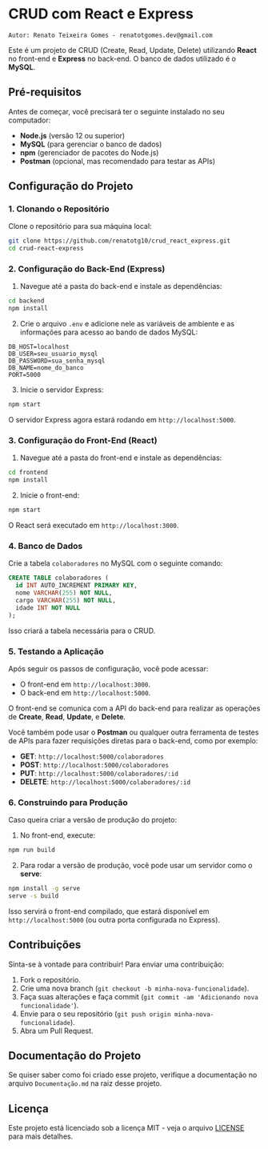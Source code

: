 # CRUD com React e Express
`Autor: Renato Teixeira Gomes - renatotgomes.dev@gmail.com`

Este é um projeto de CRUD (Create, Read, Update, Delete) utilizando **React** no front-end e **Express** no back-end. O banco de dados utilizado é o **MySQL**.

## Pré-requisitos

Antes de começar, você precisará ter o seguinte instalado no seu computador:

- **Node.js** (versão 12 ou superior)
- **MySQL** (para gerenciar o banco de dados)
- **npm** (gerenciador de pacotes do Node.js)
- **Postman** (opcional, mas recomendado para testar as APIs)

## Configuração do Projeto

### 1. Clonando o Repositório

Clone o repositório para sua máquina local:

```bash
git clone https://github.com/renatotg10/crud_react_express.git
cd crud-react-express
```

### 2. Configuração do Back-End (Express)

1. Navegue até a pasta do back-end e instale as dependências:

```bash
cd backend
npm install
```

2. Crie o arquivo `.env` e adicione nele as variáveis de ambiente e as informações para acesso ao bando de dados MySQL:

```plaintext
DB_HOST=localhost
DB_USER=seu_usuario_mysql
DB_PASSWORD=sua_senha_mysql
DB_NAME=nome_do_banco
PORT=5000
```

3. Inicie o servidor Express:

```bash
npm start
```

O servidor Express agora estará rodando em `http://localhost:5000`.

### 3. Configuração do Front-End (React)

1. Navegue até a pasta do front-end e instale as dependências:

```bash
cd frontend
npm install
```

2. Inicie o front-end:

```bash
npm start
```

O React será executado em `http://localhost:3000`.

### 4. Banco de Dados

Crie a tabela `colaboradores` no MySQL com o seguinte comando:

```sql
CREATE TABLE colaboradores (
  id INT AUTO_INCREMENT PRIMARY KEY,
  nome VARCHAR(255) NOT NULL,
  cargo VARCHAR(255) NOT NULL,
  idade INT NOT NULL
);
```

Isso criará a tabela necessária para o CRUD.

### 5. Testando a Aplicação

Após seguir os passos de configuração, você pode acessar:

- O front-end em `http://localhost:3000`.
- O back-end em `http://localhost:5000`.

O front-end se comunica com a API do back-end para realizar as operações de **Create**, **Read**, **Update**, e **Delete**.

Você também pode usar o **Postman** ou qualquer outra ferramenta de testes de APIs para fazer requisições diretas para o back-end, como por exemplo:

- **GET**: `http://localhost:5000/colaboradores`
- **POST**: `http://localhost:5000/colaboradores`
- **PUT**: `http://localhost:5000/colaboradores/:id`
- **DELETE**: `http://localhost:5000/colaboradores/:id`

### 6. Construindo para Produção

Caso queira criar a versão de produção do projeto:

1. No front-end, execute:

```bash
npm run build
```

2. Para rodar a versão de produção, você pode usar um servidor como o **serve**:

```bash
npm install -g serve
serve -s build
```

Isso servirá o front-end compilado, que estará disponível em `http://localhost:5000` (ou outra porta configurada no Express).

## Contribuições

Sinta-se à vontade para contribuir! Para enviar uma contribuição:

1. Fork o repositório.
2. Crie uma nova branch (`git checkout -b minha-nova-funcionalidade`).
3. Faça suas alterações e faça commit (`git commit -am 'Adicionando nova funcionalidade'`).
4. Envie para o seu repositório (`git push origin minha-nova-funcionalidade`).
5. Abra um Pull Request.

## Documentação do Projeto

Se quiser saber como foi criado esse projeto, verifique a documentação no arquivo `Documentação.md` na raiz desse projeto.

## Licença

Este projeto está licenciado sob a licença MIT - veja o arquivo [LICENSE](LICENSE.md) para mais detalhes.
